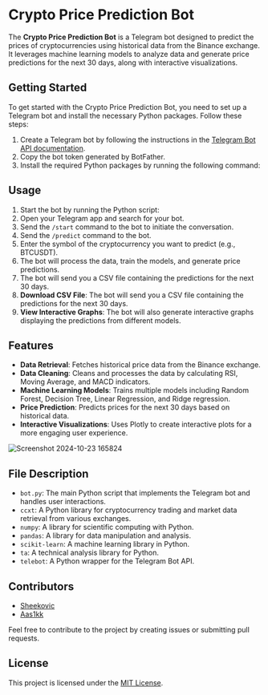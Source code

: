# Crypto Price Prediction Bot

The **Crypto Price Prediction Bot** is a Telegram bot designed to predict the prices of cryptocurrencies using historical data from the Binance exchange. It leverages machine learning models to analyze data and generate price predictions for the next 30 days, along with interactive visualizations.

## Getting Started

To get started with the Crypto Price Prediction Bot, you need to set up a Telegram bot and install the necessary Python packages. Follow these steps:

1. Create a Telegram bot by following the instructions in the [Telegram Bot API documentation](https://core.telegram.org/bots#botfather).
2. Copy the bot token generated by BotFather.
3. Install the required Python packages by running the following command:

## Usage

1. Start the bot by running the Python script:
2. Open your Telegram app and search for your bot.
3. Send the `/start` command to the bot to initiate the conversation.
4. Send the `/predict` command to the bot.
5. Enter the symbol of the cryptocurrency you want to predict (e.g., BTCUSDT).
6. The bot will process the data, train the models, and generate price predictions.
7. The bot will send you a CSV file containing the predictions for the next 30 days.
8. **Download CSV File**: The bot will send you a CSV file containing the predictions for the next 30 days.
9. **View Interactive Graphs**: The bot will also generate interactive graphs displaying the predictions from different models.

## Features

- **Data Retrieval**: Fetches historical price data from the Binance exchange.
- **Data Cleaning**: Cleans and processes the data by calculating RSI, Moving Average, and MACD indicators.
- **Machine Learning Models**: Trains multiple models including Random Forest, Decision Tree, Linear Regression, and Ridge regression.
- **Price Prediction**: Predicts prices for the next 30 days based on historical data.
- **Interactive Visualizations**: Uses Plotly to create interactive plots for a more engaging user experience.

![Screenshot 2024-10-23 165824](https://github.com/user-attachments/assets/2b3c0167-9dae-4465-a077-0b05e6efffa3)

## File Description

- `bot.py`: The main Python script that implements the Telegram bot and handles user interactions.
- `ccxt`: A Python library for cryptocurrency trading and market data retrieval from various exchanges.
- `numpy`: A library for scientific computing with Python.
- `pandas`: A library for data manipulation and analysis.
- `scikit-learn`: A machine learning library in Python.
- `ta`: A technical analysis library for Python.
- `telebot`: A Python wrapper for the Telegram Bot API.

## Contributors

- [Sheekovic](https://github.com/Sheekovic)
- [Aas1kk](https://github.com/aa-sikkkk)

Feel free to contribute to the project by creating issues or submitting pull requests.

## License

This project is licensed under the [MIT License](https://opensource.org/licenses/MIT).
